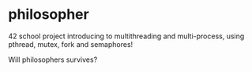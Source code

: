 # philosopher

42 school project introducing to multithreading and multi-process, using pthread, mutex, fork and semaphores!

Will philosophers survives?
